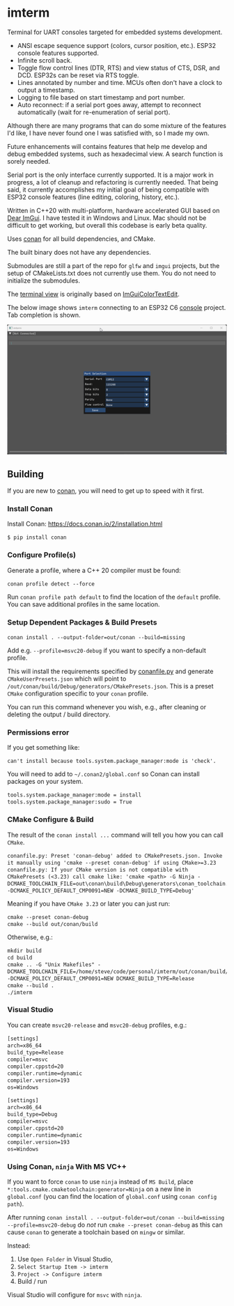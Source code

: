 # imterm
Terminal for UART consoles targeted for embedded systems development.

*  ANSI escape sequence support (colors, cursor position, etc.). ESP32 console features supported.
*  Infinite scroll back.
*  Toggle flow control lines (DTR, RTS) and view status of CTS, DSR, and DCD. ESP32s can be reset via RTS toggle.
*  Lines annotated by number and time. MCUs often don't have a clock to output a timestamp.
*  Logging to file based on start timestamp and port number.
*  Auto reconnect: if a serial port goes away, attempt to reconnect automatically (wait for re-enumeration of serial port).

Although there are many programs that can do some mixture of the features I'd like, I have 
never found one I was satisfied with, so I made my own.
 
Future enhancements will contains features that help me develop and debug 
embedded systems, such as hexadecimal view. A search function is sorely needed.

Serial port is the only interface currently supported. It is a major work in 
progress, a lot of cleanup and refactoring is currently needed. That being said,
it currently accomplishes my initial goal of being compatible with ESP32 console
features (line editing, coloring, history, etc.).

Written in C++20 with multi-platform, hardware accelerated GUI based on [Dear ImGui](https://github.com/ocornut/imgui).
I have tested it in Windows and Linux. Mac should not be difficult to get 
working, but overall this codebase is early beta quality.

Uses [conan](https://conan.io/) for all build dependencies, and CMake.

The built binary does not have any dependencies.

Submodules are still a part of the repo for `glfw` and `imgui` projects, but the 
setup of CMakeLists.txt does not currently use them. You do not need to 
initialize the submodules.

The [terminal view](src/terminal_view.h) is originally based on [ImGuiColorTextEdit](https://github.com/BalazsJako/ImGuiColorTextEdit).

The below image shows `imterm` connecting to an ESP32 C6 [console](https://github.com/espressif/esp-idf/tree/master/examples/system/console) project.
Tab completion is shown.

![imterm with esp32 console](resources/images/imterm_v001.gif)

## Building

If you are new to [conan](https://conan.io/), you will need to get up to speed with it first.

### Install Conan

Install Conan: https://docs.conan.io/2/installation.html
```
$ pip install conan
```

### Configure Profile(s)
Generate a profile, where a C++ 20 compiler must be found:
```
conan profile detect --force
```

Run `conan profile path default` to find the location of the `default` profile.
You can save additional profiles in the same location.

### Setup Dependent Packages & Build Presets
```
conan install . --output-folder=out/conan --build=missing
```

Add e.g. `--profile=msvc20-debug` if you want to specify a non-default profile.

This will install the requirements specified by [conanfile.py](conanfile.py) and 
generate `CMakeUserPresets.json` which will point to `/out/conan/build/Debug/generators/CMakePresets.json`.
This is a preset `CMake` configuration specific to your `conan` profile.

You can run this command whenever you wish, e.g., after cleaning or deleting the
output / build directory.

### Permissions error
If you get something like:
```
can't install because tools.system.package_manager:mode is 'check'.
```
You will need to add to `~/.conan2/global.conf` so Conan can install packages 
on your system.
```
tools.system.package_manager:mode = install
tools.system.package_manager:sudo = True
```

### CMake Configure & Build

The result of the `conan install ...` command will tell you how you can call 
`CMake`.

```
conanfile.py: Preset 'conan-debug' added to CMakePresets.json. Invoke it manually using 'cmake --preset conan-debug' if using CMake>=3.23
conanfile.py: If your CMake version is not compatible with CMakePresets (<3.23) call cmake like: 'cmake <path> -G Ninja -DCMAKE_TOOLCHAIN_FILE=out\conan\build\Debug\generators\conan_toolchain.cmake -DCMAKE_POLICY_DEFAULT_CMP0091=NEW -DCMAKE_BUILD_TYPE=Debug'
```

Meaning if you have `CMake 3.23` or later you can just run:
```
cmake --preset conan-debug
cmake --build out/conan/build
```

Otherwise, e.g.:
```
mkdir build
cd build
cmake .. -G "Unix Makefiles" -DCMAKE_TOOLCHAIN_FILE=/home/steve/code/personal/imterm/out/conan/build/Release/generators/conan_toolchain.cmake -DCMAKE_POLICY_DEFAULT_CMP0091=NEW DCMAKE_BUILD_TYPE=Release
cmake --build .
./imterm
```
### Visual Studio
You can create  `msvc20-release` and `msvc20-debug` profiles, e.g.:

```
[settings]
arch=x86_64
build_type=Release
compiler=msvc
compiler.cppstd=20
compiler.runtime=dynamic
compiler.version=193
os=Windows

```

```
[settings]
arch=x86_64
build_type=Debug
compiler=msvc
compiler.cppstd=20
compiler.runtime=dynamic
compiler.version=193
os=Windows
```

### Using Conan, `ninja` With MS VC++
If you want to force `conan` to use `ninja` instead of `MS Build`, place 
`*:tools.cmake.cmaketoolchain:generator=Ninja` on a new line in `global.conf`
(you can find the location of `global.conf` using `conan config path`).

After running `conan install . --output-folder=out/conan --build=missing --profile=msvc20-debug`
do *not* run `cmake --preset conan-debug` as this can cause `conan` to generate
a toolchain based on `mingw` or similar.

Instead:

 1. Use `Open Folder` in Visual Studio, 
 1. `Select Startup Item -> imterm`
 1. `Project -> Configure imterm`
 1. Build / run

Visual Studio will configure for `msvc` with `ninja`.